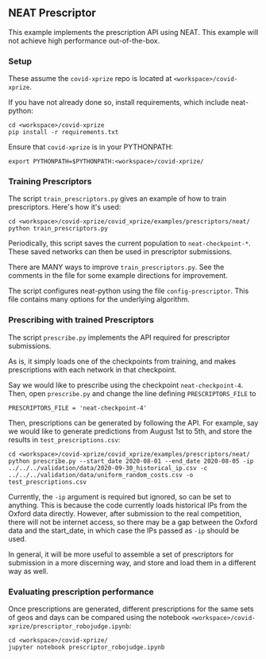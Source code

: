 ## NEAT Prescriptor

This example implements the prescription API using NEAT.
This example will not achieve high performance out-of-the-box.

### Setup

These assume the `covid-xprize` repo is located at `<workspace>/covid-xprize`.

If you have not already done so, install requirements, which include neat-python:
```
cd <workspace>/covid-xprize
pip install -r requirements.txt
```

Ensure that `covid-xprize` is in your PYTHONPATH:
```
export PYTHONPATH=$PYTHONPATH:<workspace>/covid-xprize/
```

### Training Prescriptors

The script `train_prescriptors.py` gives an example of how to train prescriptors.
Here's how it's used:
```
cd <workspace>/covid-xprize/covid_xprize/examples/prescriptors/neat/
python train_prescriptors.py
```
Periodically, this script saves the current population to `neat-checkpoint-*`.
These saved networks can then be used in prescriptor submissions.

There are MANY ways to improve `train_prescriptors.py`.
See the comments in the file for some example directions for improvement.

The script configures neat-python using the file `config-prescriptor`.
This file contains many options for the underlying algorithm.



### Prescribing with trained Prescriptors

The script `prescribe.py` implements the API required for prescriptor submissions.

As is, it simply loads one of the checkpoints from training,
and makes prescriptions with each network in that checkpoint.

Say we would like to prescribe using the checkpoint `neat-checkpoint-4`.
Then, open `prescribe.py` and change the line defining `PRESCRIPTORS_FILE` to
```
PRESCRIPTORS_FILE = 'neat-checkpoint-4'
```

Then, prescriptions can be generated by following the API.
For example, say we would like to generate predictions from August 1st to 5th,
and store the results in `test_prescriptions.csv`:
```
cd <workspace>/covid-xprize/covid_xprize/examples/prescriptors/neat/
python prescribe.py --start_date 2020-08-01 --end_date 2020-08-05 -ip ../../../validation/data/2020-09-30_historical_ip.csv -c ../../../validation/data/uniform_random_costs.csv -o test_prescriptions.csv
```
Currently, the `-ip` argument is required but ignored, so can be set to anything.
This is because the code currently loads historical IPs from the Oxford data directly.
However, after submission to the real competition, there will not be internet access,
so there may be a gap between the Oxford data and the start_date, in which case the IPs
passed as `-ip` should be used.

In general, it will be more useful to assemble a set of prescriptors for submission
in a more discerning way, and store and load them in a different way as well.


### Evaluating prescription performance

Once prescriptions are generated, different prescriptions for the same sets of geos and days
can be compared using the notebook `<workspace>/covid-xprize/prescriptor_robojudge.ipynb`:
```
cd <workspace>/covid-xprize/
jupyter notebook prescriptor_robojudge.ipynb
```

